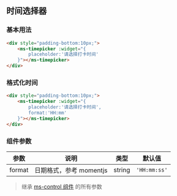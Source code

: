 ## 时间选择器

### 基本用法

```html
<div style="padding-bottom:10px;">
    <ms-timepicker :widget="{
        placeholder:'请选择打卡时间'
    }"></ms-timepicker>
</div>
```

### 格式化时间

```html
<div style="padding-bottom:10px;">
    <ms-timepicker :widget="{
        placeholder:'请选择打卡时间',
        format:'HH:mm'
    }"></ms-timepicker>
</div>
```

### 组件参数

| 参数 | 说明 | 类型 | 默认值 |
|-----|-----|-----|-----|
| format | 日期格式，参考 momentjs | string | `'HH:mm:ss'` |

> 继承 [ms-control 组件](#!/form-control) 的所有参数